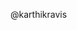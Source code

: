 


<!--

Your pull request will be routed to the following person by default for triaging.
If you know who should review your pull request, please remove the mentioning below.

-->

@karthikravis
